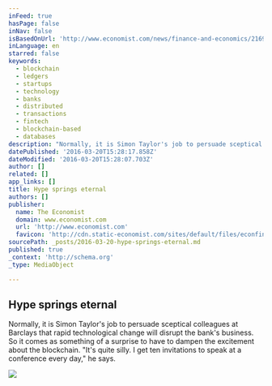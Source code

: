 ```yaml
---
inFeed: true
hasPage: false
inNav: false
isBasedOnUrl: 'http://www.economist.com/news/finance-and-economics/21695068-distributed-ledgers-are-future-their-advent-will-be-slow-hype-springs'
inLanguage: en
starred: false
keywords:
  - blockchain
  - ledgers
  - startups
  - technology
  - banks
  - distributed
  - transactions
  - fintech
  - blockchain-based
  - databases
description: "Normally, it is Simon Taylor's job to persuade sceptical colleagues at Barclays that rapid technological change will disrupt the bank's business. So it comes as something of a surprise to have to dampen the excitement about the blockchain. \"It's quite silly. I get ten invitations to speak at a conference every day,\" he says."
datePublished: '2016-03-20T15:28:17.858Z'
dateModified: '2016-03-20T15:28:07.703Z'
author: []
related: []
app_links: []
title: Hype springs eternal
authors: []
publisher:
  name: The Economist
  domain: www.economist.com
  url: 'http://www.economist.com'
  favicon: 'http://cdn.static-economist.com/sites/default/files/econfinal_favicon.ico'
sourcePath: _posts/2016-03-20-hype-springs-eternal.md
published: true
_context: 'http://schema.org'
_type: MediaObject

---
```

<article style=""><h1>Hype springs eternal</h1><p>Normally, it is Simon Taylor's job to persuade sceptical colleagues at Barclays that rapid technological change will disrupt the bank's business. So it comes as something of a surprise to have to dampen the excitement about the blockchain. "It's quite silly. I get ten invitations to speak at a conference every day," he says.</p><img src="https://s3-us-west-2.amazonaws.com/the-grid-img/p/8557825196b41eab5bba6b0818e1830ec075ff8d.jpg" /></article>